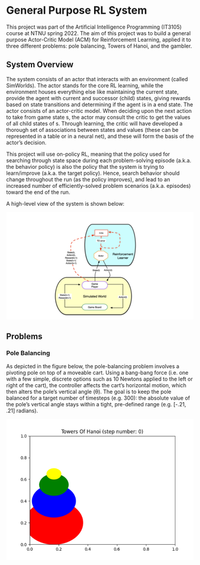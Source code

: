 # General Purpose RL System 

This project was part of the Artificial Intelligence Programming (IT3105) course at NTNU spring 2022. The aim of this project was to build a general purpose Actor-Critic Model (ACM) for Reinforcement Learning, applied it to three different problems: pole balancing, Towers of Hanoi, and the gambler.

## System Overview

The system consists of an actor that interacts with an environment (called SimWorlds). The actor stands for the core RL learning, while the environment houses everything else like maintaining the current state, provide the agent with current and successor (child) states, giving rewards based on state transitions and determining if the agent is in a end state. The actor consists of an actor-critic model. When deciding
upon the next action to take from game state s, the actor may consult the critic to get the values of all child
states of s. Through learning, the critic will have developed a thorough set of associations between states
and values (these can be represented in a table or in a neural net), and these will form the basis of the actor’s decision. 

This project will use on-policy RL, meaning that the policy used for searching through state space during each problem-solving episode (a.k.a. the behavior policy) is also the policy that the system is trying to learn/improve (a.k.a. the target policy). Hence, search behavior should change throughout the run (as the policy improves), and lead to an increased number of efficiently-solved problem scenarios (a.k.a. episodes) toward the end of the run.

A high-level view of the system is shown below:

<img src="images/system_overview.png" alt="drawing" width="700"/>

## Problems

### Pole Balancing

As depicted in the figure below, the pole-balancing problem involves a pivoting pole on top of a moveable cart.
Using a bang-bang force (i.e. one with a few simple, discrete options such as 10 Newtons applied to the left
or right of the cart), the controller affects the cart’s horizontal motion, which then alters the pole’s vertical
angle (θ). The goal is to keep the pole balanced for a target number of timesteps (e.g. 300): the absolute
value of the pole’s vertical angle stays within a tight, pre-defined range (e.g. [-.21, .21] radians).




![Tower of Hanoi](/images/tohsw.gif)
